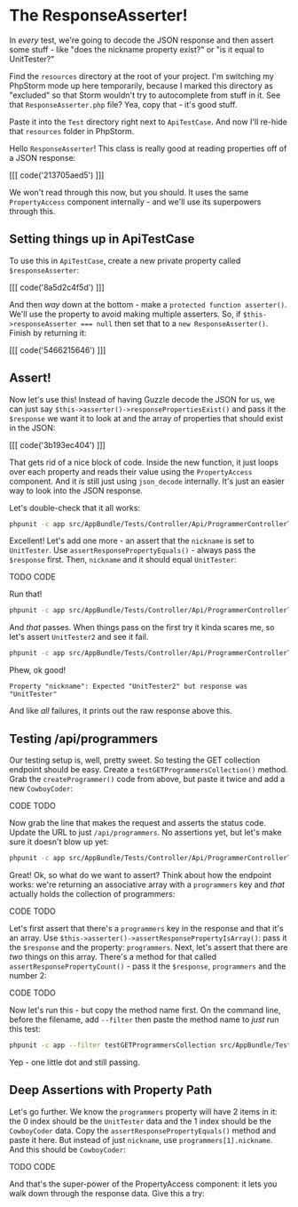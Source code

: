 # The ResponseAsserter!

In *every* test, we're going to decode the JSON response and then assert
some stuff - like "does the nickname property exist?" or "is it equal to UnitTester?"

Find the `resources` directory at the root of your project. I'm switching
my PhpStorm mode up here temporarily, because I marked this directory as
"excluded" so that Storm wouldn't try to autocomplete from stuff in it.
See that `ResponseAsserter.php` file? Yea, copy that - it's good stuff.

Paste it into the `Test` directory right next to `ApiTestCase`. And now I'll
re-hide that `resources` folder in PhpStorm.

Hello `ResponseAsserter`! This class is really good at reading properties
off of a JSON response:

[[[ code('213705aed5') ]]]

We won't read through this now, but you should. It uses the same `PropertyAccess`
component internally - and we'll use its superpowers through this.

## Setting things up in ApiTestCase

To use this in `ApiTestCase`, create a new private property called `$responseAsserter`:

[[[ code('8a5d2c4f5d') ]]]

And then *way* down at the bottom - make a `protected function asserter()`.
We'll use the property to avoid making multiple asserters. So, if
`$this->responseAsserter === null` then set that to a `new ResponseAsserter()`.
Finish by returning it:

[[[ code('5466215646') ]]]

## Assert!

Now let's use this! Instead of having Guzzle decode the JSON for us, we can
just say `$this->asserter()->responsePropertiesExist()` and pass it the
`$response` we want it to look at and the array of properties that should
exist in the JSON:

[[[ code('3b193ec404') ]]]

That gets rid of a nice block of code. Inside the new function, it just loops
over each property and reads their value using the `PropertyAccess` component.
And it *is* still just using `json_decode` internally. It's just an easier
way to look into the JSON response.

Let's double-check that it all works:

```bash
phpunit -c app src/AppBundle/Tests/Controller/Api/ProgrammerControllerTest.php
```

Excellent! Let's add one more - an assert that the `nickname` is set to
`UnitTester`. Use `assertResponsePropertyEquals()` - always pass the `$response`
first. Then, `nickname` and it should equal `UnitTester`:

TODO CODE

Run that!

```bash
phpunit -c app src/AppBundle/Tests/Controller/Api/ProgrammerControllerTest.php
```

And *that* passes. When things pass on the first try it kinda scares me, so
let's assert `UnitTester2` and see it fail.

```bash
phpunit -c app src/AppBundle/Tests/Controller/Api/ProgrammerControllerTest.php
```

Phew, ok good!

    Property "nickname": Expected "UnitTester2" but response was "UnitTester"

And like *all* failures, it prints out the raw response above this.

## Testing /api/programmers

Our testing setup is, well, pretty sweet. So testing the GET collection endpoint
should be easy. Create a `testGETProgrammersCollection()` method. Grab the
`createProgrammer()` code from above, but paste it twice and add a new `CowboyCoder`:

CODE TODO

Now grab the line that makes the request and asserts the status code. Update
the URL to just `/api/programmers`. No assertions yet, but let's make sure
it doesn't blow up yet:

```bash
phpunit -c app src/AppBundle/Tests/Controller/Api/ProgrammerControllerTest.php
```

Great! Ok, so what do we want to assert? Think about how the endpoint works:
we're returning an associative array with a `programmers` key and *that*
actually holds the collection of programmers:

CODE TODO

Let's first assert that there's a `programmers` key in the response and that
it's an array. Use `$this->asserter()->assertResponsePropertyIsArray()`:
pass it the `$response` and the property: `programmers`. Next, let's assert
that there are *two* things on this array. There's a method for that called
`assertResponsePropertyCount()` - pass it the `$response`, `programmers`
and the number 2:

CODE TODO

Now let's run this - but copy the method name first. On the command line,
before the filename, add `--filter` then paste the method name to *just*
run this test:

```bash
phpunit -c app --filter testGETProgrammersCollection src/AppBundle/Tests/Controller/Api/ProgrammerControllerTest.php
```

Yep - one little dot and still passing. 

## Deep Assertions with Property Path

Let's go further. We know the `programmers` property will have 2 items in
it: the 0 index should be the `UnitTester` data and the 1 index should be
the `CowboyCoder` data. Copy the `assertResponsePropertyEquals()` method
and paste it here. But instead of just `nickname`, use `programmers[1].nickname`.
And this should be `CowboyCoder`:

TODO CODE

And that's the super-power of the PropertyAccess component: it lets you walk
down through the response data. Give this a try:


